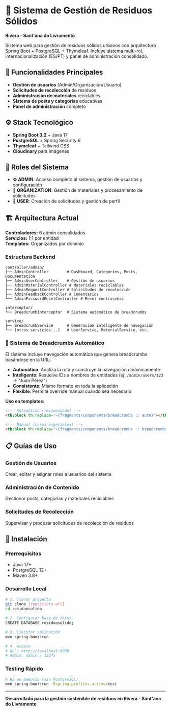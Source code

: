 # 🌱 Sistema de Gestión de Residuos Sólidos
**Rivera - Sant'ana do Livramento**

Sistema web para gestión de residuos sólidos urbanos con arquitectura Spring Boot + PostgreSQL + Thymeleaf. Incluye sistema multi-rol, internacionalización (ES/PT) y panel de administración consolidado.

## 🎯 Funcionalidades Principales

- **Gestión de usuarios** (Admin/Organización/Usuario)
- **Solicitudes de recolección** de residuos
- **Administración de materiales** reciclables
- **Sistema de posts y categorías** educativas
- **Panel de administración** completo

## ⚙️ Stack Tecnológico

- **Spring Boot 3.2** + Java 17
- **PostgreSQL** + Spring Security 6
- **Thymeleaf** + Tailwind CSS
- **Cloudinary** para imágenes

## 🔐 Roles del Sistema

- **⚙️ ADMIN**: Acceso completo al sistema, gestión de usuarios y configuración
- **🏢 ORGANIZATION**: Gestión de materiales y procesamiento de solicitudes
- **👤 USER**: Creación de solicitudes y gestión de perfil

## 🏗️ Arquitectura Actual

**Controladores:** 6 admin consolidados  
**Servicios:** 1:1 por entidad  
**Templates:** Organizados por dominio

### Estructura Backend
```
controller/admin/
├── AdminController        # Dashboard, Categories, Posts, Documentation
├── AdminUserController    # Gestión de usuarios
├── AdminMaterialController # Materiales reciclables
├── AdminRequestController # Solicitudes de recolección
├── AdminFeedbackController # Comentarios
└── AdminPasswordResetController # Reset contraseñas

interceptor/
└── BreadcrumbInterceptor  # Sistema automático de breadcrumbs

service/
├── BreadcrumbService      # Generación inteligente de navegación
└── [otros servicios...]   # UserService, MaterialService, etc.
```

### 🧭 Sistema de Breadcrumbs Automático

El sistema incluye navegación automática que genera breadcrumbs basándose en la URL:

- **Automático**: Analiza la ruta y construye la navegación dinámicamente
- **Inteligente**: Resuelve IDs a nombres de entidades (ej: `/admin/users/123` → "Juan Pérez")
- **Consistente**: Mismo formato en toda la aplicación
- **Flexible**: Permite override manual cuando sea necesario

**Uso en templates:**
```html
<!-- Automático (recomendado) -->
<th:block th:replace="~{fragments/components/breadcrumbs :: auto}"></th:block>

<!-- Manual (casos especiales) -->
<th:block th:replace="~{fragments/components/breadcrumbs :: breadcrumbs(${items}, 'Título')}"></th:block>
```

## 📋 Guías de Uso

### Gestión de Usuarios
Crear, editar y asignar roles a usuarios del sistema

### Administración de Contenido  
Gestionar posts, categorías y materiales reciclables

### Solicitudes de Recolección
Supervisar y procesar solicitudes de recolección de residuos

## 🚀 Instalación

### Prerrequisitos
- Java 17+
- PostgreSQL 12+
- Maven 3.8+

### Desarrollo Local
```bash
# 1. Clonar proyecto
git clone [repository-url]
cd residuosolido

# 2. Configurar base de datos
CREATE DATABASE residuosolido;

# 3. Ejecutar aplicación
mvn spring-boot:run

# 4. Acceso
# URL: http://localhost:8080
# Admin: admin / 12345
```

### Testing Rápido
```bash
# H2 en memoria (sin PostgreSQL)
mvn spring-boot:run -Dspring.profiles.active=test
```

---

**Desarrollado para la gestión sostenible de residuos en Rivera - Sant'ana do Livramento**
